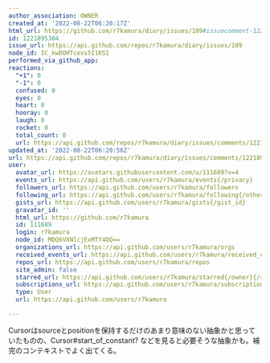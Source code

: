 ```yaml
---
author_association: OWNER
created_at: '2022-08-22T06:20:17Z'
html_url: https://github.com/r7kamura/diary/issues/109#issuecomment-1221895304
id: 1221895304
issue_url: https://api.github.com/repos/r7kamura/diary/issues/109
node_id: IC_kwDOHTcevs5I1KSI
performed_via_github_app: 
reactions:
  "+1": 0
  "-1": 0
  confused: 0
  eyes: 0
  heart: 0
  hooray: 0
  laugh: 0
  rocket: 0
  total_count: 0
  url: https://api.github.com/repos/r7kamura/diary/issues/comments/1221895304/reactions
updated_at: '2022-08-22T06:20:56Z'
url: https://api.github.com/repos/r7kamura/diary/issues/comments/1221895304
user:
  avatar_url: https://avatars.githubusercontent.com/u/111689?v=4
  events_url: https://api.github.com/users/r7kamura/events{/privacy}
  followers_url: https://api.github.com/users/r7kamura/followers
  following_url: https://api.github.com/users/r7kamura/following{/other_user}
  gists_url: https://api.github.com/users/r7kamura/gists{/gist_id}
  gravatar_id: ''
  html_url: https://github.com/r7kamura
  id: 111689
  login: r7kamura
  node_id: MDQ6VXNlcjExMTY4OQ==
  organizations_url: https://api.github.com/users/r7kamura/orgs
  received_events_url: https://api.github.com/users/r7kamura/received_events
  repos_url: https://api.github.com/users/r7kamura/repos
  site_admin: false
  starred_url: https://api.github.com/users/r7kamura/starred{/owner}{/repo}
  subscriptions_url: https://api.github.com/users/r7kamura/subscriptions
  type: User
  url: https://api.github.com/users/r7kamura

---
```

Cursorはsourceとpositionを保持するだけのあまり意味のない抽象かと思っていたものの、Cursor#start_of_constant? などを見ると必要そうな抽象かも。補完のコンテキストでよく出てくる。